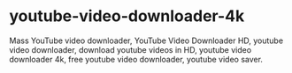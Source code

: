 # youtube-video-downloader-4k
Mass YouTube video downloader, YouTube Video Downloader HD, youtube video downloader, download youtube videos in HD, youtube video downloader 4k, free youtube video downloader, youtube video saver.

